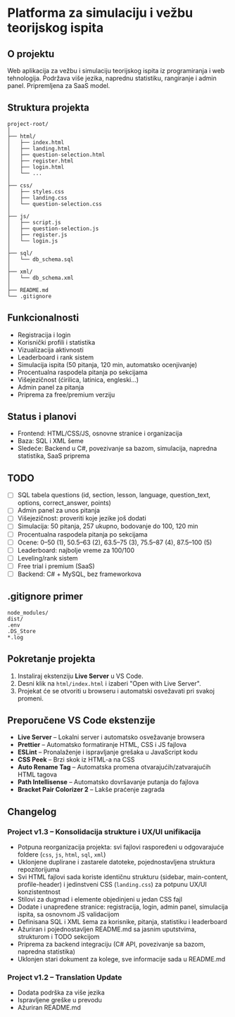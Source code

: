 # Platforma za simulaciju i vežbu teorijskog ispita

## O projektu
Web aplikacija za vežbu i simulaciju teorijskog ispita iz programiranja i web tehnologija. Podržava više jezika, naprednu statistiku, rangiranje i admin panel. Pripremljena za SaaS model.

## Struktura projekta
```
project-root/
│
├── html/
│   ├── index.html
│   ├── landing.html
│   ├── question-selection.html
│   ├── register.html
│   ├── login.html
│   └── ...
│
├── css/
│   ├── styles.css
│   ├── landing.css
│   └── question-selection.css
│
├── js/
│   ├── script.js
│   ├── question-selection.js
│   ├── register.js
│   └── login.js
│
├── sql/
│   └── db_schema.sql
│
├── xml/
│   └── db_schema.xml
│
├── README.md
└── .gitignore
```

## Funkcionalnosti
- Registracija i login
- Korisnički profili i statistika
- Vizualizacija aktivnosti
- Leaderboard i rank sistem
- Simulacija ispita (50 pitanja, 120 min, automatsko ocenjivanje)
- Procentualna raspodela pitanja po sekcijama
- Višejezičnost (ćirilica, latinica, engleski...)
- Admin panel za pitanja
- Priprema za free/premium verziju

## Status i planovi
- Frontend: HTML/CSS/JS, osnovne stranice i organizacija
- Baza: SQL i XML šeme
- Sledeće: Backend u C#, povezivanje sa bazom, simulacija, napredna statistika, SaaS priprema

## TODO
- [ ] SQL tabela questions (id, section, lesson, language, question_text, options, correct_answer, points)
- [ ] Admin panel za unos pitanja
- [ ] Višejezičnost: proveriti koje jezike još dodati
- [ ] Simulacija: 50 pitanja, 257 ukupno, bodovanje do 100, 120 min
- [ ] Procentualna raspodela pitanja po sekcijama
- [ ] Ocene: 0–50 (1), 50.5–63 (2), 63.5–75 (3), 75.5–87 (4), 87.5–100 (5)
- [ ] Leaderboard: najbolje vreme za 100/100
- [ ] Leveling/rank sistem
- [ ] Free trial i premium (SaaS)
- [ ] Backend: C# + MySQL, bez frameworkova

## .gitignore primer
```
node_modules/
dist/
.env
.DS_Store
*.log
```

## Pokretanje projekta
1. Instaliraj ekstenziju **Live Server** u VS Code.
2. Desni klik na `html/index.html` i izaberi "Open with Live Server".
3. Projekat će se otvoriti u browseru i automatski osvežavati pri svakoj promeni.

## Preporučene VS Code ekstenzije
- **Live Server** – Lokalni server i automatsko osvežavanje browsera
- **Prettier** – Automatsko formatiranje HTML, CSS i JS fajlova
- **ESLint** – Pronalaženje i ispravljanje grešaka u JavaScript kodu
- **CSS Peek** – Brzi skok iz HTML-a na CSS
- **Auto Rename Tag** – Automatska promena otvarajućih/zatvarajućih HTML tagova
- **Path Intellisense** – Automatsko dovršavanje putanja do fajlova
- **Bracket Pair Colorizer 2** – Lakše praćenje zagrada 

## Changelog

### Project v1.3 – Konsolidacija strukture i UX/UI unifikacija
- Potpuna reorganizacija projekta: svi fajlovi raspoređeni u odgovarajuće foldere (`css`, `js`, `html`, `sql`, `xml`)
- Uklonjene duplirane i zastarele datoteke, pojednostavljena struktura repozitorijuma
- Svi HTML fajlovi sada koriste identičnu strukturu (sidebar, main-content, profile-header) i jedinstveni CSS (`landing.css`) za potpunu UX/UI konzistentnost
- Stilovi za dugmad i elemente objedinjeni u jedan CSS fajl
- Dodate i unapređene stranice: registracija, login, admin panel, simulacija ispita, sa osnovnom JS validacijom
- Definisana SQL i XML šema za korisnike, pitanja, statistiku i leaderboard
- Ažuriran i pojednostavljen README.md sa jasnim uputstvima, strukturom i TODO sekcijom
- Priprema za backend integraciju (C# API, povezivanje sa bazom, napredna statistika)
- Uklonjen stari dokument za kolege, sve informacije sada u README.md

### Project v1.2 – Translation Update
- Dodata podrška za više jezika
- Ispravljene greške u prevodu
- Ažuriran README.md 